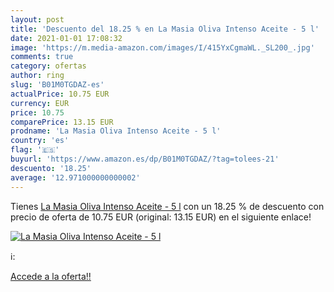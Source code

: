 ```yaml
---
layout: post
title: 'Descuento del 18.25 % en La Masia Oliva Intenso Aceite - 5 l'
date: 2021-01-01 17:08:32
image: 'https://m.media-amazon.com/images/I/415YxCgmaWL._SL200_.jpg'
comments: true
category: ofertas
author: ring
slug: 'B01M0TGDAZ-es'
actualPrice: 10.75 EUR
currency: EUR
price: 10.75
comparePrice: 13.15 EUR
prodname: 'La Masia Oliva Intenso Aceite - 5 l'
country: 'es'
flag: '🇪🇸'
buyurl: 'https://www.amazon.es/dp/B01M0TGDAZ/?tag=tolees-21'
descuento: '18.25'
average: '12.971000000000002'
---
```


Tienes [La Masia Oliva Intenso Aceite - 5 l](https://www.amazon.es/dp/B01M0TGDAZ/?tag=tolees-21) con un 18.25 % de descuento con precio de oferta de 10.75 EUR (original: 13.15 EUR) en el siguiente enlace!

[![La Masia Oliva Intenso Aceite - 5 l](https://m.media-amazon.com/images/I/415YxCgmaWL._SL200_.jpg)](https://www.amazon.es/dp/B01M0TGDAZ/?tag=tolees-21)

ℹ️:


[Accede a la oferta!!](https://www.amazon.es/dp/B01M0TGDAZ/?tag=tolees-21)
